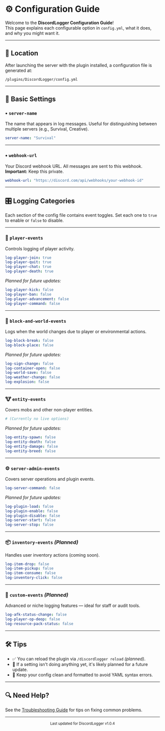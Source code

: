 # ⚙️ Configuration Guide

Welcome to the **DiscordLogger Configuration Guide**!  
This page explains each configurable option in `config.yml`, what it does, and why you might want it.

---

## 📄 Location

After launching the server with the plugin installed, a configuration file is generated at:

`/plugins/DiscordLogger/config.yml`

---

## 🔑 Basic Settings

### • `server-name`  
The name that appears in log messages. Useful for distinguishing between multiple servers (e.g., Survival, Creative).

```yaml
server-name: "Survival"
```

---

### • `webhook-url`  
Your Discord webhook URL. All messages are sent to this webhook.  
**Important:** Keep this private.

```yaml
webhook-url: "https://discord.com/api/webhooks/your-webhook-id"
```

---

## 🎛️ Logging Categories

Each section of the config file contains event toggles. Set each one to `true` to enable or `false` to disable.

---

### 👤 `player-events`

Controls logging of player activity.

```yaml
log-player-join: true
log-player-quit: true
log-player-chat: true
log-player-death: true
```

_Planned for future updates:_

```yaml
log-player-kick: false
log-player-ban: false
log-player-advancement: false
log-player-command: false
```

---

### 🧱 `block-and-world-events`

Logs when the world changes due to player or environmental actions.

```yaml
log-block-break: false
log-block-place: false
```

_Planned for future updates:_

```yaml
log-sign-change: false
log-container-open: false
log-world-save: false
log-weather-change: false
log-explosion: false
```

---

### 🐮 `entity-events`

Covers mobs and other non-player entities.

```yaml
# (Currently no live options)
```

_Planned for future updates:_

```yaml
log-entity-spawn: false
log-entity-death: false
log-entity-damage: false
log-entity-breed: false
```

---

### ⚙️ `server-admin-events`

Covers server operations and plugin events.

```yaml
log-server-command: false
```

_Planned for future updates:_

```yaml
log-plugin-load: false
log-plugin-enable: false
log-plugin-disable: false
log-server-start: false
log-server-stop: false
```

---

### 📦 `inventory-events` *(Planned)*

Handles user inventory actions (coming soon).

```yaml
log-item-drop: false
log-item-pickup: false
log-item-consume: false
log-inventory-click: false
```

---

### 🧪 `custom-events` *(Planned)*

Advanced or niche logging features — ideal for staff or audit tools.

```yaml
log-afk-status-change: false
log-player-op-deop: false
log-resource-pack-status: false
```

---

## 🛠️ Tips

- ✅ You can reload the plugin via `/discordlogger reload` *(planned)*.
- 🧪 If a setting isn't doing anything yet, it's likely planned for a future update.
- 🧼 Keep your config clean and formatted to avoid YAML syntax errors.

---

## 🔍 Need Help?

See the [Troubleshooting Guide](troubleshooting.md) for tips on fixing common problems.

---

<center><sub>Last updated for DiscordLogger v1.0.4</sub></center>

